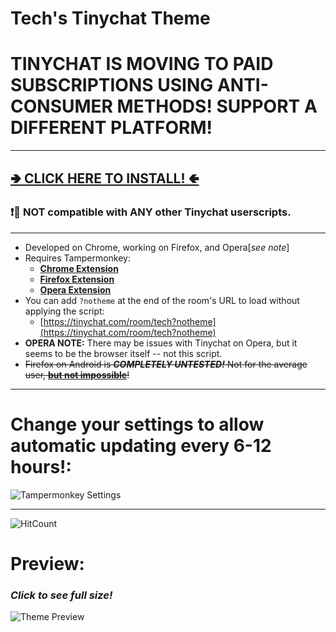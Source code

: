 # Tech's Tinychat Theme
# TINYCHAT IS MOVING TO PAID SUBSCRIPTIONS USING ANTI-CONSUMER METHODS! SUPPORT A DIFFERENT PLATFORM!
---

## [**🢂 CLICK HERE TO INSTALL! 🢀**](https://github.com/Technetium1/TinychatTheme/raw/master/theme.user.js)

### :exclamation::no_entry_sign: **NOT** compatible with **ANY** other Tinychat userscripts.

---

* Developed on Chrome, working on Firefox, and Opera[*see note*]
* Requires Tampermonkey:
  * [**Chrome Extension**](https://chrome.google.com/webstore/detail/tampermonkey/dhdgffkkebhmkfjojejmpbldmpobfkfo)
  * [**Firefox Extension**](https://addons.mozilla.org/en-US/firefox/addon/tampermonkey/)
  * [**Opera Extension**](https://addons.opera.com/en/extensions/details/tampermonkey-beta/)
* You can add `?notheme` at the end of the room's URL to load without applying the script:
  * [https://tinychat.com/room/tech?notheme](https://tinychat.com/room/tech?notheme)
* **OPERA NOTE:** There may be issues with Tinychat on Opera, but it seems to be the browser itself -- not this script.
* ~~Firefox on Android is ***COMPLETELY UNTESTED!*** Not for the average user, [**but not impossible**](https://github.com/ghacksuserjs/ghacks-user.js/wiki/1.6-Firefox-Android)!~~
---

# Change your settings to allow automatic updating every 6-12 hours!:

![Tampermonkey Settings](https://github.com/Technetium1/TinychatTheme/raw/master/Tampermonkey_Settings.png)

---

![HitCount](https://hits.seeyoufarm.com/api/count/incr/badge.svg?url=https%3A%2F%2Fgithub.com%2FTechnetium1%2FTinychatTheme&count_bg=%2324CC11&title_bg=%23000000&icon=&icon_color=%23E7E7E7&title=Hits&edge_flat=false)

# Preview:

### ***Click to see full size!***
![Theme Preview](https://github.com/Technetium1/TinychatTheme/raw/master/ThemePreview.png)

